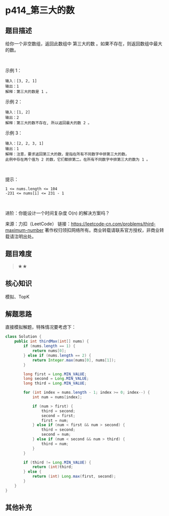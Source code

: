 # p414_第三大的数
## 题目描述

给你一个非空数组，返回此数组中 第三大的数 。如果不存在，则返回数组中最大的数。

 

示例 1：
```
输入：[3, 2, 1]
输出：1
解释：第三大的数是 1 。
```
示例 2：
```
输入：[1, 2]
输出：2
解释：第三大的数不存在, 所以返回最大的数 2 。
```
示例 3：
```
输入：[2, 2, 3, 1]
输出：1
解释：注意，要求返回第三大的数，是指在所有不同数字中排第三大的数。
此例中存在两个值为 2 的数，它们都排第二。在所有不同数字中排第三大的数为 1 。
```
 

提示：
```
1 <= nums.length <= 104
-231 <= nums[i] <= 231 - 1
```
 

进阶：你能设计一个时间复杂度 O(n) 的解决方案吗？

来源：力扣（LeetCode）
链接：https://leetcode-cn.com/problems/third-maximum-number
著作权归领扣网络所有。商业转载请联系官方授权，非商业转载请注明出处。

## 题目难度
> ★★





## 核心知识
模拟、TopK

## 解题思路

直接模拟解题，特殊情况要考虑下：

```java
class Solution {
    public int thirdMax(int[] nums) {
        if (nums.length == 1) {
            return nums[0];
        } else if (nums.length == 2) {
            return Integer.max(nums[0], nums[1]);
        }

        long first = Long.MIN_VALUE;
        long second = Long.MIN_VALUE;
        long third = Long.MIN_VALUE;

        for (int index = nums.length - 1; index >= 0; index--) {
            int num = nums[index];

            if (num > first) {
                third = second;
                second = first;
                first = num;
            } else if (num < first && num > second) {
                third = second;
                second = num;
            } else if (num < second && num > third) {
                third = num;
            }
        }

        if (third != Long.MIN_VALUE) {
            return (int)third;
        } else {
            return (int) Long.max(first, second);
        }
    }
}


```

## 其他补充
